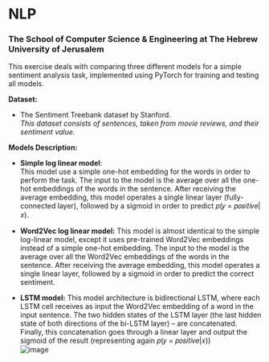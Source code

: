 # NLP
### The School of Computer Science & Engineering at The Hebrew University of Jerusalem
This exercise deals with comparing three different models for a simple sentiment analysis task, implemented using PyTorch for training and testing all models.  

**Dataset:**
- The Sentiment Treebank dataset by Stanford.  
*This dataset consists of sentences, taken from movie reviews, and their sentiment value.*

**Models Description:**
- **Simple log linear model**:  
This model use a simple one-hot embedding for the words in order to perform the task.
The input to the model is the average over all the one-hot embeddings of the words in the
sentence. After receiving the average embedding, this model operates a single linear layer (fully-connected layer), followed by a
sigmoid in order to predict 𝑝(𝑦 = 𝑝𝑜𝑠𝑖𝑡𝑖𝑣𝑒|𝑥).  

- **Word2Vec log linear model:**
This model is almost identical to the simple log-linear model, except it uses pre-trained Word2Vec embeddings instead of a simple one-hot embedding.
The input to the model is the average over all the Word2Vec embeddings of the words in the sentence. After receiving the average embedding, this model operates a single linear layer, followed by a sigmoid in order to predict the correct sentiment.  

- **LSTM model:**
This model architecture is bidirectional LSTM, where each LSTM cell receives as input the Word2Vec embedding of a word in the input sentence.
The two hidden states of the LSTM layer (the last hidden state of both directions of the bi-LSTM layer) – are concatenated.
Finally, this concatenation goes through a linear layer and output the sigmoid of the result (representing again 𝑝(𝑦 = 𝑝𝑜𝑠𝑖𝑡𝑖𝑣𝑒|𝑥))  
![image](https://user-images.githubusercontent.com/83977654/128139398-1c7ff74f-830d-48a7-b63e-1e68fbca144a.png)
